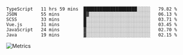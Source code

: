 <!--START_SECTION:waka-->

```text
TypeScript   11 hrs 59 mins  ████████████████████░░░░░   79.82 %
JSON         55 mins         █▓░░░░░░░░░░░░░░░░░░░░░░░   06.13 %
SCSS         33 mins         █░░░░░░░░░░░░░░░░░░░░░░░░   03.71 %
Vue.js       31 mins         █░░░░░░░░░░░░░░░░░░░░░░░░   03.45 %
JavaScript   24 mins         ▓░░░░░░░░░░░░░░░░░░░░░░░░   02.70 %
Java         19 mins         ▓░░░░░░░░░░░░░░░░░░░░░░░░   02.15 %
```

<!--END_SECTION:waka-->

![Metrics](https://metrics.lecoq.io/TachibanaKimika?template=classic&base.activity=0&base.community=0&base.repositories=0&languages=1&isocalendar=1&isocalendar.duration=half-year&languages.limit=8&languages.sections=most-used&languages.colors=github&languages.threshold=0%25&languages.indepth=false&languages.recent.load=300&languages.recent.days=14&config.timezone=Asia%2FShanghai)
